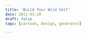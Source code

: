 ```yaml
---
title: 'Build Your Wild Self'
date: 2011-03-20
draft: false
tags: [cartoon, Design, generator]

---
```


